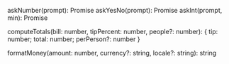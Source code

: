 askNumber(prompt): Promise<number>
askYesNo(prompt): Promise<boolean>
askInt(prompt, min): Promise<number>

computeTotals(bill: number, tipPercent: number, people?: number):
  { tip: number; total: number; perPerson?: number }

formatMoney(amount: number, currency?: string, locale?: string): string
